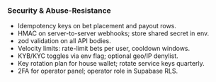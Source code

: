 ### Security & Abuse-Resistance

- Idempotency keys on bet placement and payout rows.
- HMAC on server-to-server webhooks; store shared secret in env.
- zod validation on all API bodies.
- Velocity limits: rate-limit bets per user, cooldown windows.
- KYB/KYC toggles via env flag; optional geo/IP denylist.
- Key rotation plan for house wallet; rotate service keys quarterly.
- 2FA for operator panel; operator role in Supabase RLS.


